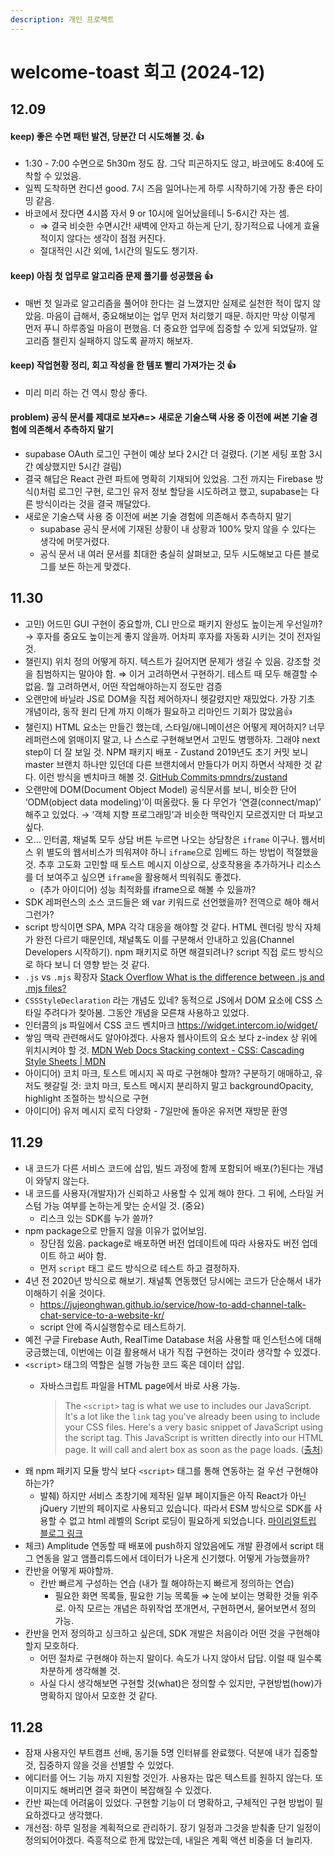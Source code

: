 ```yaml
---
description: 개인 프로젝트
---
```


# welcome-toast 회고 (2024-12)

## 12.09

#### keep) 좋은 수면 패턴 발견, 당분간 더 시도해볼 것. 👍

* 1:30 - 7:00 수면으로 5h30m 정도 잠. 그닥 피곤하지도 않고, 바코에도 8:40에 도착할 수 있었음.
* 일찍 도착하면 컨디션 good. 7시 즈음 일어나는게 하루 시작하기에 가장 좋은 타이밍 같음.
* 바코에서 잤다면 4시쯤 자서 9 or 10시에 일어났을테니 5-6시간 자는 셈.
  * ⇒ 결국 비슷한 수면시간! 새벽에 안자고 하는게 단기, 장기적으료 나에게 효율적이지 않다는 생각이 점점 커진다.
  * 절대적인 시간 외에, 1시간의 밀도도 챙기자.

#### keep) 아침 첫 업무로 알고리즘 문제 풀기를 성공했음 👍

* 매번 첫 일과로 알고리즘을 풀어야 한다는 걸 느꼈지만 실제로 실천한 적이 많지 않았음. 마음이 급해서, 중요해보이는 업무 먼저 처리했기 때문. 하지만 막상 이렇게 먼저 푸니 하루종일 마음이 편했음. 더 중요한 업무에 집중할 수 있게 되었달까. 알고리즘 챌린지 실패하지 않도록 끝까지 해보자.

#### keep) 작업현황 정리, 회고 작성을 한 템포 빨리 가져가는 것 👍

* 미리 미리 하는 건 역시 항상 좋다.

#### problem) 공식 문서를 제대로 보자🔥=> 새로운 기술스택 사용 중 이전에 써본 기술 경험에 의존해서 추측하지 말기

* supabase OAuth 로그인 구현이 예상 보다 2시간 더 걸렸다. (기본 세팅 포함 3시간 예상했지만 5시간 걸림)
* 결국 해답은 React 관련 파트에 명확히 기재되어 있었음. 그전 까지는 Firebase 방식()처럼 로그인 구현, 로그인 유저 정보 할당을 시도하려고 했고, supabase는 다른 방식이라는 것을 결국 깨달았다.
* 새로운 기술스택 사용 중 이전에 써본 기술 경험에 의존해서 추측하지 말기
  * supabase 공식 문서에 기재된 상황이 내 상황과 100% 맞지 않을 수 있다는 생각에 머뭇거렸다.
  * 공식 문서 내 여러 문서를 최대한 충실히 살펴보고, 모두 시도해보고 다른 블로그를 보든 하는게 맞겠다.

## 11.30

* 고민) 어드민 GUI 구현이 중요할까, CLI 만으로 패키지 완성도 높이는게 우선일까? → 후자를 중요도 높이는게 좋지 않을까. 어차피 후자를 자동화 시키는 것이 전자일 것.
* 챌린지) 위치 정의 어떻게 하지. 텍스트가 길어지면 문제가 생길 수 있음. 강조할 것을 침범하지는 말아야 함. ⇒ 이거 고려하면서 구현하기. 테스트 때 모두 해결할 수 없음. 뭘 고려하면서, 어떤 작업해야하는지 정도만 검증
* 오랜만에 바닐라 JS로 DOM을 직접 제어하자니 헷갈렸지만 재밌었다. 가장 기초 개념이라, 동작 원리 단계 까지 이해가 필요하고 리마인드 기회가 많았음👍
* 챌린지) HTML 요소는 만들긴 했는데, 스타일/애니메이션은 어떻게 제어하지? 너무 레퍼런스에 얽매이지 말고, 나 스스로 구현해보면서 고민도 병행하자. 그래야 next step이 더 잘 보일 것. NPM 패키지 배포 - Zustand 2019년도 초기 커밋 보니 master 브랜치 하나만 있던데 다른 브랜치에서 만들다가 머지 하면서 삭제한 것 같다. 이런 방식을 벤치마크 해볼 것. [GitHub Commits·pmndrs/zustand](https://github.com/pmndrs/zustand/commits/main/?since=2019-04-09\&until=2019-04-09)
* 오랜만에 DOM(Document Object Model) 공식문서를 보니, 비슷한 단어 ‘ODM(object data modeling)’이 떠올랐다. 둘 다 무언가 ‘연결(connect/map)’ 해주고 있었다. → ‘객체 지향 프로그래밍’과 비슷한 맥락인지 모르겠지만 더 파보고 싶다.
* 오… 인터콤, 채널톡 모두 상담 버튼 누르면 나오는 상담창은 `iframe` 이구나. 웹서비스 위 별도의 웹서비스가 띄워져야 하니 `iframe`으로 임베드 하는 방법이 적절했을 것. 추후 고도화 고민할 때 토스트 메시지 이상으로, 상호작용을 추가하거나 리소스를 더 보여주고 싶으면 `iframe`을 활용해서 띄워줘도 좋겠다.
  * (추가 아이디어) 성능 최적화를 iframe으로 해볼 수 있을까?
* SDK 레퍼런스의 소스 코드들은 왜 var 키워드로 선언했을까? 전역으로 해야 해서 그런가?
* script 방식이면 SPA, MPA 각각 대응을 해야할 것 같다. HTML 렌더링 방식 자체가 완전 다르기 때문인데, 채널톡도 이를 구분해서 안내하고 있음(Channel Developers 시작하기). npm 패키지로 하면 해결되려나? script 직접 로드 방식으로 하다 보니 더 영향 받는 것 같다.
* `.js` vs `.mjs` 확장자 [Stack Overflow What is the difference between .js and .mjs files?](https://stackoverflow.com/questions/57492546/what-is-the-difference-between-js-and-mjs-files)
* `CSSStyleDeclaration` 라는 개념도 있네? 동적으로 JS에서 DOM 요소에 CSS 스타일 주려다가 찾아봄. 그동안 개념을 모른채 사용하고 있었다.
* 인터콤의 js 파일에서 CSS 코드 벤치마크 https://widget.intercom.io/widget/
* 쌓임 맥락 관련해서도 알아야겠다. 사용자 웹사이트의 요소 보다 z-index 상 위에 위치시켜야 할 것. [MDN Web Docs Stacking context - CSS: Cascading Style Sheets | MDN](https://developer.mozilla.org/en-US/docs/Web/CSS/CSS_positioned_layout/Understanding_z-index/Stacking_context)
* 아이디어) 코치 마크, 토스트 메시지 꼭 따로 구현해야 할까? 구분하기 애매하고, 유저도 헷갈릴 것: 코치 마크, 토스트 메시지 분리하지 말고 backgroundOpacity, highlight 조절하는 방식으로 구현
* 아이디어) 유저 메시지 로직 다양화 - 7일만에 돌아온 유저면 재방문 환영

## 11.29

* 내 코드가 다른 서비스 코드에 삽입, 빌드 과정에 함께 포함되어 배포(?)된다는 개념이 와닿지 않는다.
* 내 코드를 사용자(개발자)가 신뢰하고 사용할 수 있게 해야 한다. 그 뒤에, 스타일 커스텀 가능 여부를 논하는게 맞는 순서일 것. (중요)
  * 리스크 있는 SDK를 누가 쓸까?
* npm package으로 만들지 않을 이유가 없어보임.
  * 장단점 있음. package로 배포하면 버전 업데이트에 따라 사용자도 버전 업데이트 하고 써야 함.
  * 먼저 `script` 태그 로드 방식으로 테스트 하고 결정하자.
* 4년 전 2020년 방식으로 해보기. 채널톡 연동했던 당시에는 코드가 단순해서 내가 이해하기 쉬울 것이다.
  * https://jujeonghwan.github.io/service/how-to-add-channel-talk-chat-service-to-a-website-kr/
  * script 안에 즉시실행함수로 테스트하기.
* 예전 구글 Firebase Auth, RealTime Database 처음 사용할 때 인스턴스에 대해 궁금했는데, 이번에는 이걸 활용해서 내가 직접 구현하는 것이라 생각할 수 있겠다.
* `<script>` 태그의 역할은 실행 가능한 코드 혹은 데이터 삽입.
  *   자바스크립트 파일을 HTML page에서 바로 사용 가능.

      > The `<script>` tag is what we use to includes our JavaScript. It's a lot like the `link` tag you've already been using to include your CSS files. Here's a very basic snippet of JavaScript using the script tag. This JavaScript is written directly into our HTML page. It will call and alert box as soon as the page loads. ([출처](https://www.notion.so/14d4196d295c8069964df8354d8e157a?pvs=21))
* 왜 npm 패키지 모듈 방식 보다 `<script>` 태그를 통해 연동하는 걸 우선 구현해야 하는가?
  * 발췌) 하지만 서비스 초창기에 제작된 일부 페이지들은 아직 React가 아닌 jQuery 기반의 페이지로 사용되고 있습니다. 따라서 ESM 방식으로 SDK를 사용할 수 없고 html 레벨의 Script 로딩이 필요하게 되었습니다. [마이리얼트립 블로그 링크](https://medium.com/myrealtrip-product/%EC%9B%B9%EB%A1%9C%EA%B7%B8-javascript-sdk-%EA%B0%9C%EB%B0%9C-%EB%A7%9B%EB%B3%B4%EA%B8%B0-ffc8a1a00f8d)
* 체크) Amplitude 연동할 때 배포에 push하지 않았음에도 개발 환경에서 script 태그 연동을 알고 앰플리튜드에서 데이터가 나온게 신기했다. 어떻게 가능했을까?
* 칸반을 어떻게 짜야할까.
  * 칸반 빠르게 구성하는 연습 (내가 뭘 해야하는지 빠르게 정의하는 연습)
    * 필요한 화면 목록들, 필요한 기능 목록들 ⇒ 눈에 보이는 명확한 것들 위주로. 아직 모르는 개념은 하위작업 쪼개면서, 구현하면서, 물어보면서 정의 가능.
* 칸반을 먼저 정의하고 싱크하고 싶은데, SDK 개발은 처음이라 어떤 것을 구현해야 할지 모호하다.
  * 어떤 절차로 구현해야 하는지 말이다. 속도가 나지 않아서 답답. 이럴 때 일수록 차분하게 생각해볼 것.
  * 사실 다시 생각해보면 구현할 것(what)은 정의할 수 있지만, 구현방법(how)가 명확하지 않아서 모호한 것 같다.

## 11.28

* 잠재 사용자인 부트캠프 선배, 동기들 5명 인터뷰를 완료했다. 덕분에 내가 집중할 것, 집중하지 않을 것을 선별할 수 있었다.
* 에디터를 어느 기능 까지 지원할 것인가. 사용자는 많은 텍스트를 원하지 않는다. 또 이미지도 해버리면 결국 화면이 복잡해질 수 있겠다.
* 칸반 짜는데 어려움이 있었다. 구현할 기능이 더 명확하고, 구체적인 구현 방법이 필요하겠다고 생각했다.
* 개선점: 하루 일정을 계획적으로 관리하기. 장기 일정과 그것을 받춰줄 단기 일정이 정의되어야겠다. 즉흥적으로 한게 많았는데, 내일은 계획 액션 비중을 더 늘리자.
